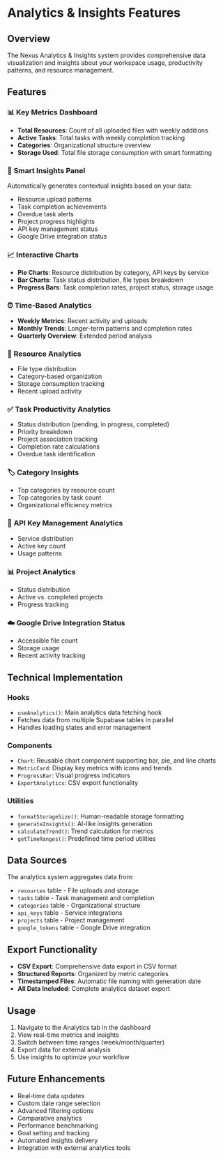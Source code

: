 # Analytics & Insights Features

## Overview
The Nexus Analytics & Insights system provides comprehensive data visualization and insights about your workspace usage, productivity patterns, and resource management.

## Features

### 📊 **Key Metrics Dashboard**
- **Total Resources**: Count of all uploaded files with weekly additions
- **Active Tasks**: Total tasks with weekly completion tracking
- **Categories**: Organizational structure overview
- **Storage Used**: Total file storage consumption with smart formatting

### 🧠 **Smart Insights Panel**
Automatically generates contextual insights based on your data:
- Resource upload patterns
- Task completion achievements
- Overdue task alerts
- Project progress highlights
- API key management status
- Google Drive integration status

### 📈 **Interactive Charts**
- **Pie Charts**: Resource distribution by category, API keys by service
- **Bar Charts**: Task status distribution, file types breakdown
- **Progress Bars**: Task completion rates, project status, storage usage

### ⏰ **Time-Based Analytics**
- **Weekly Metrics**: Recent activity and uploads
- **Monthly Trends**: Longer-term patterns and completion rates
- **Quarterly Overview**: Extended period analysis

### 📁 **Resource Analytics**
- File type distribution
- Category-based organization
- Storage consumption tracking
- Recent upload activity

### ✅ **Task Productivity Analytics**
- Status distribution (pending, in progress, completed)
- Priority breakdown
- Project association tracking
- Completion rate calculations
- Overdue task identification

### 🏷️ **Category Insights**
- Top categories by resource count
- Top categories by task count
- Organizational efficiency metrics

### 🔑 **API Key Management Analytics**
- Service distribution
- Active key count
- Usage patterns

### 📊 **Project Analytics**
- Status distribution
- Active vs. completed projects
- Progress tracking

### ☁️ **Google Drive Integration Status**
- Accessible file count
- Storage usage
- Recent activity tracking

## Technical Implementation

### Hooks
- `useAnalytics()`: Main analytics data fetching hook
- Fetches data from multiple Supabase tables in parallel
- Handles loading states and error management

### Components
- `Chart`: Reusable chart component supporting bar, pie, and line charts
- `MetricCard`: Display key metrics with icons and trends
- `ProgressBar`: Visual progress indicators
- `ExportAnalytics`: CSV export functionality

### Utilities
- `formatStorageSize()`: Human-readable storage formatting
- `generateInsights()`: AI-like insights generation
- `calculateTrend()`: Trend calculation for metrics
- `getTimeRanges()`: Predefined time period utilities

## Data Sources

The analytics system aggregates data from:
- `resources` table - File uploads and storage
- `tasks` table - Task management and completion
- `categories` table - Organizational structure
- `api_keys` table - Service integrations
- `projects` table - Project management
- `google_tokens` table - Google Drive integration

## Export Functionality

- **CSV Export**: Comprehensive data export in CSV format
- **Structured Reports**: Organized by metric categories
- **Timestamped Files**: Automatic file naming with generation date
- **All Data Included**: Complete analytics dataset export

## Usage

1. Navigate to the Analytics tab in the dashboard
2. View real-time metrics and insights
3. Switch between time ranges (week/month/quarter)
4. Export data for external analysis
5. Use insights to optimize your workflow

## Future Enhancements

- Real-time data updates
- Custom date range selection
- Advanced filtering options
- Comparative analytics
- Performance benchmarking
- Goal setting and tracking
- Automated insights delivery
- Integration with external analytics tools
